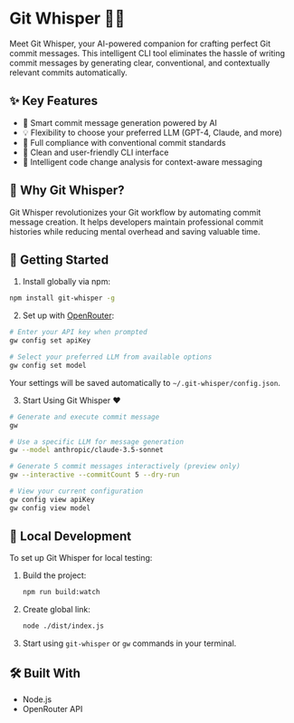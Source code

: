 # Git Whisper 🤖✨

Meet Git Whisper, your AI-powered companion for crafting perfect Git commit messages. This intelligent CLI tool eliminates the hassle of writing commit messages by generating clear, conventional, and contextually relevant commits automatically.

## ✨ Key Features

- 🤖 Smart commit message generation powered by AI
- 💡 Flexibility to choose your preferred LLM (GPT-4, Claude, and more)
- 📝 Full compliance with conventional commit standards
- 🚀 Clean and user-friendly CLI interface
- 🔄 Intelligent code change analysis for context-aware messaging

## 🎯 Why Git Whisper?

Git Whisper revolutionizes your Git workflow by automating commit message creation. It helps developers maintain professional commit histories while reducing mental overhead and saving valuable time.

## 🚀 Getting Started

1. Install globally via npm:

```bash
npm install git-whisper -g
```

2. Set up with [OpenRouter](https://openrouter.ai):

```bash
# Enter your API key when prompted
gw config set apiKey

# Select your preferred LLM from available options
gw config set model
```

Your settings will be saved automatically to `~/.git-whisper/config.json`.

3. Start Using Git Whisper ❤️

```bash
# Generate and execute commit message
gw

# Use a specific LLM for message generation
gw --model anthropic/claude-3.5-sonnet

# Generate 5 commit messages interactively (preview only)
gw --interactive --commitCount 5 --dry-run

# View your current configuration
gw config view apiKey
gw config view model
```

## 🧪 Local Development

To set up Git Whisper for local testing:

1. Build the project:

   ```sh
   npm run build:watch
   ```

2. Create global link:

   ```sh
   node ./dist/index.js
   ```

3. Start using `git-whisper` or `gw` commands in your terminal.

## 🛠️ Built With

- Node.js
- OpenRouter API
